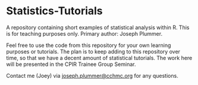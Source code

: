 # Statistics-Tutorials
A repository containing short examples of statistical analysis within R. This is for teaching purposes only. Primary author: Joseph Plummer.

Feel free to use the code from this repository for your own learning purposes or tutorials. The plan is to keep adding to this repository over time, so that we have a decent amount of statistical tutorials. The work here will be presented in the CPIR Trainee Group Seminar.

Contact me (Joey) via joseph.plummer@cchmc.org for any questions. 
